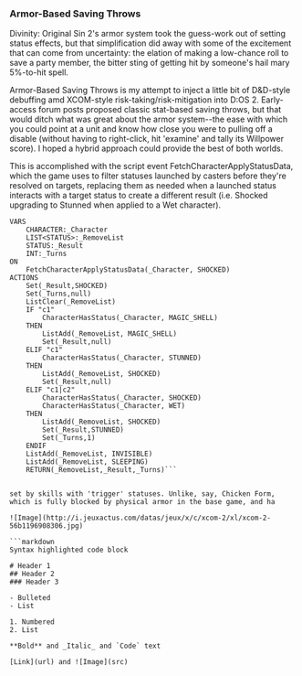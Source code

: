 ### Armor-Based Saving Throws

Divinity: Original Sin 2's armor system took the guess-work out of setting status effects, but that simplification did away with some of the excitement that can come from uncertainty: the elation of making a low-chance roll to save a party member, the bitter sting of getting hit by someone's hail mary 5%-to-hit spell.

Armor-Based Saving Throws is my attempt to inject a little bit of D&D-style debuffing amd XCOM-style risk-taking/risk-mitigation into D:OS 2. Early-access forum posts proposed classic stat-based saving throws, but that would ditch what was great about the armor system--the ease with which you could point at a unit and know how close you were to pulling off a disable (without having to right-click, hit 'examine' and tally its Willpower score). I hoped a hybrid approach could provide the best of both worlds. 

This is accomplished with the script event FetchCharacterApplyStatusData, which the game uses to filter statuses launched by casters before they're resolved on targets, replacing them as needed when a launched status interacts with a target status to create a different result (i.e. Shocked upgrading to Stunned when applied to a Wet character).

```EVENT CharacterSetShocked
VARS
	CHARACTER:_Character
	LIST<STATUS>:_RemoveList
	STATUS:_Result
	INT:_Turns
ON 
	FetchCharacterApplyStatusData(_Character, SHOCKED)
ACTIONS
	Set(_Result,SHOCKED)
	Set(_Turns,null)
	ListClear(_RemoveList)
	IF "c1"
		CharacterHasStatus(_Character, MAGIC_SHELL)
	THEN
		ListAdd(_RemoveList, MAGIC_SHELL)	
		Set(_Result,null)
	ELIF "c1"
		CharacterHasStatus(_Character, STUNNED)
	THEN
		ListAdd(_RemoveList, SHOCKED)	
		Set(_Result,null)
	ELIF "c1|c2"
		CharacterHasStatus(_Character, SHOCKED)
		CharacterHasStatus(_Character, WET)
	THEN
		ListAdd(_RemoveList, SHOCKED)	
		Set(_Result,STUNNED)
		Set(_Turns,1)
	ENDIF
	ListAdd(_RemoveList, INVISIBLE)
	ListAdd(_RemoveList, SLEEPING)
	RETURN(_RemoveList,_Result,_Turns)```


set by skills with 'trigger' statuses. Unlike, say, Chicken Form, which is fully blocked by physical armor in the base game, and ha

![Image](http://i.jeuxactus.com/datas/jeux/x/c/xcom-2/xl/xcom-2-56b1196908306.jpg)

```markdown
Syntax highlighted code block

# Header 1
## Header 2
### Header 3

- Bulleted
- List

1. Numbered
2. List

**Bold** and _Italic_ and `Code` text

[Link](url) and ![Image](src)
```
